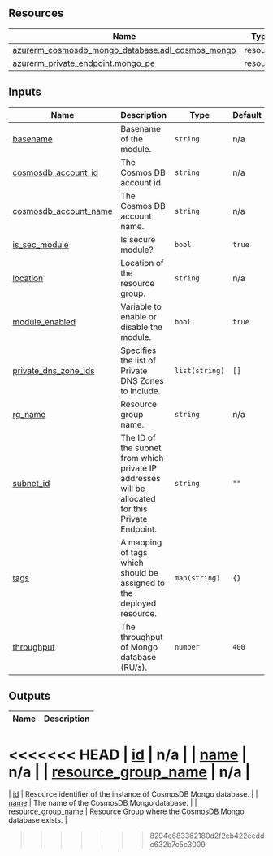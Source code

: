 <!-- BEGIN_TF_DOCS -->
## Resources

| Name | Type |
|------|------|
| [azurerm_cosmosdb_mongo_database.adl_cosmos_mongo](https://registry.terraform.io/providers/hashicorp/azurerm/latest/docs/resources/cosmosdb_mongo_database) | resource |
| [azurerm_private_endpoint.mongo_pe](https://registry.terraform.io/providers/hashicorp/azurerm/latest/docs/resources/private_endpoint) | resource |

## Inputs

| Name | Description | Type | Default | Required |
|------|-------------|------|---------|:--------:|
| <a name="input_basename"></a> [basename](#input\_basename) | Basename of the module. | `string` | n/a | yes |
| <a name="input_cosmosdb_account_id"></a> [cosmosdb\_account\_id](#input\_cosmosdb\_account\_id) | The Cosmos DB account id. | `string` | n/a | yes |
| <a name="input_cosmosdb_account_name"></a> [cosmosdb\_account\_name](#input\_cosmosdb\_account\_name) | The Cosmos DB account name. | `string` | n/a | yes |
| <a name="input_is_sec_module"></a> [is\_sec\_module](#input\_is\_sec\_module) | Is secure module? | `bool` | `true` | no |
| <a name="input_location"></a> [location](#input\_location) | Location of the resource group. | `string` | n/a | yes |
| <a name="input_module_enabled"></a> [module\_enabled](#input\_module\_enabled) | Variable to enable or disable the module. | `bool` | `true` | no |
| <a name="input_private_dns_zone_ids"></a> [private\_dns\_zone\_ids](#input\_private\_dns\_zone\_ids) | Specifies the list of Private DNS Zones to include. | `list(string)` | `[]` | no |
| <a name="input_rg_name"></a> [rg\_name](#input\_rg\_name) | Resource group name. | `string` | n/a | yes |
| <a name="input_subnet_id"></a> [subnet\_id](#input\_subnet\_id) | The ID of the subnet from which private IP addresses will be allocated for this Private Endpoint. | `string` | `""` | no |
| <a name="input_tags"></a> [tags](#input\_tags) | A mapping of tags which should be assigned to the deployed resource. | `map(string)` | `{}` | no |
| <a name="input_throughput"></a> [throughput](#input\_throughput) | The throughput of Mongo database (RU/s). | `number` | `400` | no |

## Outputs

| Name | Description |
|------|-------------|
<<<<<<< HEAD
| <a name="output_id"></a> [id](#output\_id) | n/a |
| <a name="output_name"></a> [name](#output\_name) | n/a |
| <a name="output_resource_group_name"></a> [resource\_group\_name](#output\_resource\_group\_name) | n/a |
=======
| <a name="output_id"></a> [id](#output\_id) | Resource identifier of the instance of CosmosDB Mongo database. |
| <a name="output_name"></a> [name](#output\_name) | The name of the CosmosDB Mongo database. |
| <a name="output_resource_group_name"></a> [resource\_group\_name](#output\_resource\_group\_name) | Resource Group where the CosmosDB Mongo database exists. |
>>>>>>> 8294e683362180d2f2cb422eeddc632b7c5c3009
<!-- END_TF_DOCS -->